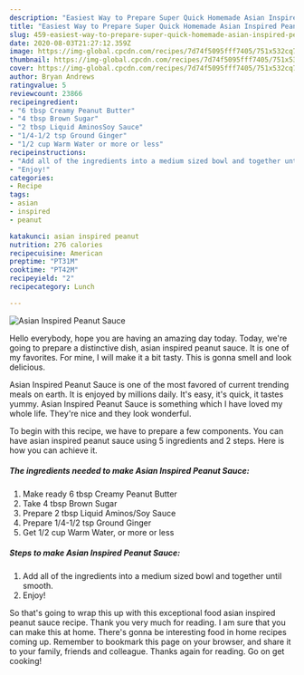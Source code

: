 ```yaml
---
description: "Easiest Way to Prepare Super Quick Homemade Asian Inspired Peanut Sauce"
title: "Easiest Way to Prepare Super Quick Homemade Asian Inspired Peanut Sauce"
slug: 459-easiest-way-to-prepare-super-quick-homemade-asian-inspired-peanut-sauce
date: 2020-08-03T21:27:12.359Z
image: https://img-global.cpcdn.com/recipes/7d74f5095fff7405/751x532cq70/asian-inspired-peanut-sauce-recipe-main-photo.jpg
thumbnail: https://img-global.cpcdn.com/recipes/7d74f5095fff7405/751x532cq70/asian-inspired-peanut-sauce-recipe-main-photo.jpg
cover: https://img-global.cpcdn.com/recipes/7d74f5095fff7405/751x532cq70/asian-inspired-peanut-sauce-recipe-main-photo.jpg
author: Bryan Andrews
ratingvalue: 5
reviewcount: 23866
recipeingredient:
- "6 tbsp Creamy Peanut Butter"
- "4 tbsp Brown Sugar"
- "2 tbsp Liquid AminosSoy Sauce"
- "1/4-1/2 tsp Ground Ginger"
- "1/2 cup Warm Water or more or less"
recipeinstructions:
- "Add all of the ingredients into a medium sized bowl and together until smooth."
- "Enjoy!"
categories:
- Recipe
tags:
- asian
- inspired
- peanut

katakunci: asian inspired peanut 
nutrition: 276 calories
recipecuisine: American
preptime: "PT31M"
cooktime: "PT42M"
recipeyield: "2"
recipecategory: Lunch

---
```



![Asian Inspired Peanut Sauce](https://img-global.cpcdn.com/recipes/7d74f5095fff7405/751x532cq70/asian-inspired-peanut-sauce-recipe-main-photo.jpg)

Hello everybody, hope you are having an amazing day today. Today, we're going to prepare a distinctive dish, asian inspired peanut sauce. It is one of my favorites. For mine, I will make it a bit tasty. This is gonna smell and look delicious.



Asian Inspired Peanut Sauce is one of the most favored of current trending meals on earth. It is enjoyed by millions daily. It's easy, it's quick, it tastes yummy. Asian Inspired Peanut Sauce is something which I have loved my whole life. They're nice and they look wonderful.


To begin with this recipe, we have to prepare a few components. You can have asian inspired peanut sauce using 5 ingredients and 2 steps. Here is how you can achieve it.

<!--inarticleads1-->

##### The ingredients needed to make Asian Inspired Peanut Sauce:

1. Make ready 6 tbsp Creamy Peanut Butter
1. Take 4 tbsp Brown Sugar
1. Prepare 2 tbsp Liquid Aminos/Soy Sauce
1. Prepare 1/4-1/2 tsp Ground Ginger
1. Get 1/2 cup Warm Water, or more or less




<!--inarticleads2-->

##### Steps to make Asian Inspired Peanut Sauce:

1. Add all of the ingredients into a medium sized bowl and together until smooth.
1. Enjoy!




So that's going to wrap this up with this exceptional food asian inspired peanut sauce recipe. Thank you very much for reading. I am sure that you can make this at home. There's gonna be interesting food in home recipes coming up. Remember to bookmark this page on your browser, and share it to your family, friends and colleague. Thanks again for reading. Go on get cooking!

